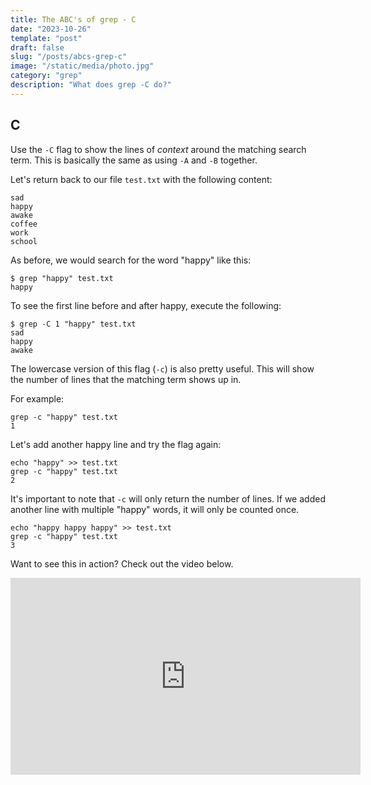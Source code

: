 ```yaml
---
title: The ABC's of grep - C
date: "2023-10-26"
template: "post"
draft: false
slug: "/posts/abcs-grep-c"
image: "/static/media/photo.jpg"
category: "grep"
description: "What does grep -C do?"
---
```


C
--
Use the `-C` flag to show the lines of *context* around the matching search term.  This is basically the same as using `-A` and `-B` together.

Let's return back to our file `test.txt` with the following content:
```
sad
happy
awake
coffee
work
school
```

As before, we would search for the word "happy" like this:
```
$ grep "happy" test.txt
happy
```

To see the first line before and after happy, execute the following:
```
$ grep -C 1 "happy" test.txt
sad
happy
awake
```

The lowercase version of this flag (`-c`) is also pretty useful.   This will show the number of lines that the matching term shows up in.

For example:
```
grep -c "happy" test.txt
1
```

Let's add another happy line and try the flag again:
```
echo "happy" >> test.txt
grep -c "happy" test.txt
2
```

It's important to note that `-c` will only return the number of lines.  If we added another line with multiple "happy" words, it will only be counted once.
```
echo "happy happy happy" >> test.txt
grep -c "happy" test.txt
3 
```

Want to see this in action? Check out the video below.
<iframe width="560" height="315" src="https://www.youtube.com/embed/5Ee5qVyuuGc?si=TPZiZ8JJrrp6fpjy" title="YouTube video player" frameborder="0" allow="accelerometer; autoplay; clipboard-write; encrypted-media; gyroscope; picture-in-picture; web-share" allowfullscreen></iframe>